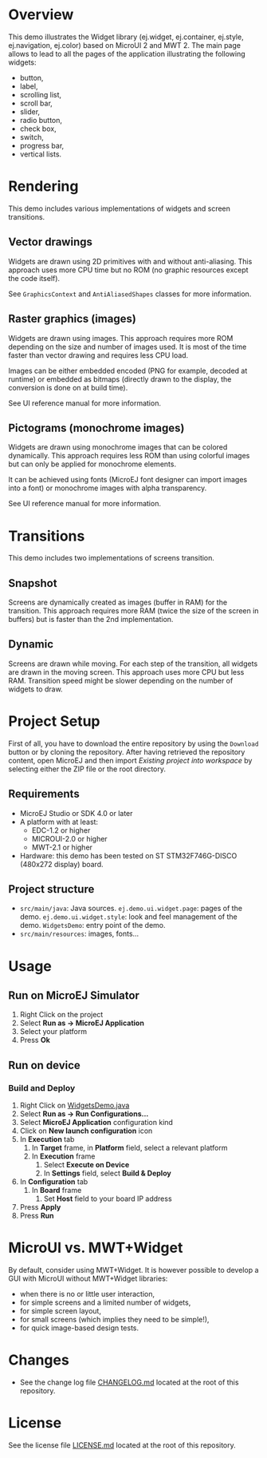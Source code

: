 # Overview
This demo illustrates the Widget library (ej.widget, ej.container, ej.style, ej.navigation, ej.color) based on MicroUI 2 and MWT 2.
The main page allows to lead to all the pages of the application illustrating the following widgets:
- button,
- label,
- scrolling list,
- scroll bar,
- slider,
- radio button,
- check box,
- switch,
- progress bar,
- vertical lists.

# Rendering
This demo includes various implementations of widgets and screen transitions.

## Vector drawings
Widgets are drawn using 2D primitives with and without anti-aliasing. This approach uses more CPU time but no ROM (no graphic resources except the code itself).

See `GraphicsContext` and `AntiAliasedShapes` classes for more information. 

## Raster graphics (images)
Widgets are drawn using images. This approach requires more ROM depending on the size and number of images used. It is most of the time faster than vector drawing and requires less CPU load.

Images can be either embedded encoded (PNG for example, decoded at runtime) or embedded as bitmaps (directly drawn to the display, the conversion is done on at build time).

See UI reference manual for more information.

## Pictograms (monochrome images)
Widgets are drawn using monochrome images that can be colored dynamically. This approach requires less ROM than using colorful images but can only be applied for monochrome elements.

It can be achieved using fonts (MicroEJ font designer can import images into a font) or monochrome images with alpha transparency.

See UI reference manual for more information.

# Transitions
This demo includes two implementations of screens transition.

## Snapshot
Screens are dynamically created as images (buffer in RAM) for the transition. This approach requires more RAM (twice the size of the screen in buffers) but is faster than the 2nd implementation.

## Dynamic
Screens are drawn while moving. For each step of the transition, all widgets are drawn in the moving screen. This approach uses more CPU but less RAM. Transition speed might be slower depending on the number of widgets to draw.


# Project Setup
First of all, you have to download the entire repository by using the `Download` button or by cloning the repository. After having retrieved the repository content, open MicroEJ and then import _Existing project into workspace_ by selecting either the ZIP file or the root directory.

## Requirements
* MicroEJ Studio or SDK 4.0 or later
* A platform with at least:
	* EDC-1.2 or higher
	* MICROUI-2.0 or higher
	* MWT-2.1 or higher
* Hardware: this demo has been tested on ST STM32F746G-DISCO (480x272 display) board.

## Project structure
  - `src/main/java`: Java sources.
  		`ej.demo.ui.widget.page`: pages of the demo.
  		`ej.demo.ui.widget.style`: look and feel management of the demo.
  		`WidgetsDemo`: entry point of the demo.
  - `src/main/resources`: images, fonts…

# Usage
## Run on MicroEJ Simulator
1. Right Click on the project
1. Select **Run as -> MicroEJ Application**
1. Select your platform 
1. Press **Ok**

## Run on device
### Build and Deploy
1. Right Click on [WidgetsDemo.java](ej.demo.ui.widget/src/main/java/ej/demo/ui/widget/WidgetsDemo.java)
1. Select **Run as -> Run Configurations...** 
1. Select **MicroEJ Application** configuration kind
1. Click on **New launch configuration** icon
1. In **Execution** tab
	1. In **Target** frame, in **Platform** field, select a relevant platform
	1. In **Execution** frame
		1. Select **Execute on Device**
		2. In **Settings** field, select **Build & Deploy**
1. In **Configuration** tab
	1. In **Board** frame
		1. Set **Host** field to your board IP address
1. Press **Apply**
1. Press **Run**

# MicroUI vs. MWT+Widget
By default, consider using MWT+Widget.
It is however possible to develop a GUI with MicroUI without MWT+Widget libraries:
* when there is no or little user interaction,
* for simple screens and a limited number of widgets,
* for simple screen layout,
* for small screens (which implies they need to be simple!),
* for quick image-based design tests.

# Changes
- See the change log file [CHANGELOG.md](CHANGELOG.md) located at the root of this repository.

# License
See the license file [LICENSE.md](LICENSE.md) located at the root of this repository.
